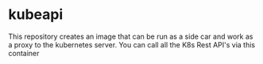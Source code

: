 # kubeapi
This repository creates an image that can be run as a side car and work as a proxy to the kubernetes server. You can call all the K8s Rest API's via this container
